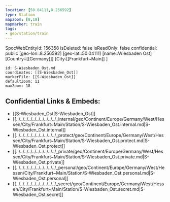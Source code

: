 ```yaml
---
location: [50.04111,8.256592]
type: Station 
mapzoom: [8,18] 
mapmarker: train 
tags:
- geo/station/train
---
```

SpocWebEntityId: 156358
isDeleted: false
isReadOnly: false
confidential: public
[geo-lon::8.256592]
[geo-lat::50.04111]
[name::Wiesbaden Ost]
[Country::[[Germany]]]
[City:[[Frankfurt~Main]] ]


```leaflet
id: S-Wiesbaden_Ost.md
coordinates: [[S-Wiesbaden_Ost]]
markerFile: [[S-Wiesbaden_Ost]]
defaultZoom: 11 
maxZoom: 18
```


## Confidential Links & Embeds: 
- [[S-Wiesbaden_Ost|S-Wiesbaden_Ost]] 
- [[../../../../../../../../../../_internal/geo/Continent/Europe/Germany/West/Hessen/City/Frankfurt~Main/Station/S-Wiesbaden_Ost.internal.md|S-Wiesbaden_Ost.internal]] 
- [[../../../../../../../../../../_protect/geo/Continent/Europe/Germany/West/Hessen/City/Frankfurt~Main/Station/S-Wiesbaden_Ost.protect.md|S-Wiesbaden_Ost.protect]] 
- [[../../../../../../../../../../_private/geo/Continent/Europe/Germany/West/Hessen/City/Frankfurt~Main/Station/S-Wiesbaden_Ost.private.md|S-Wiesbaden_Ost.private]] 
- [[../../../../../../../../../../_personal/geo/Continent/Europe/Germany/West/Hessen/City/Frankfurt~Main/Station/S-Wiesbaden_Ost.personal.md|S-Wiesbaden_Ost.personal]] 
- [[../../../../../../../../../../_secret/geo/Continent/Europe/Germany/West/Hessen/City/Frankfurt~Main/Station/S-Wiesbaden_Ost.secret.md|S-Wiesbaden_Ost.secret]] 
